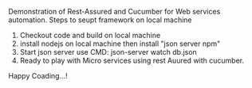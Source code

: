 Demonstration of Rest-Assured and Cucumber for Web services automation. 
Steps to seupt framework on local machine
  1) Checkout code and build on local machine
  2) install nodejs on local machine then install "json server npm"
  3) Start json server use CMD: json-server watch db.json
  4) Ready to play with Micro services using rest Auured with cucumber.
  
  Happy Coading...!
